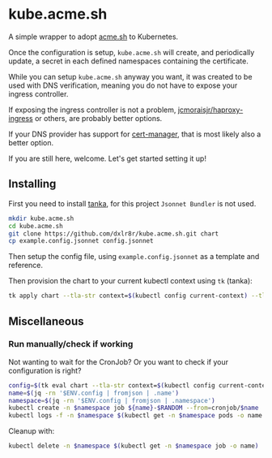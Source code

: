 # kube.acme.sh

A simple wrapper to adopt [acme.sh](https://acme.sh) to Kubernetes.

Once the configuration is setup, `kube.acme.sh` will create, and periodically update, a secret in each defined namespaces containing the certificate.

While you can setup `kube.acme.sh` anyway you want, it was created to be used with DNS verification, meaning you do not have to expose your ingress controller. 

If exposing the ingress controller is not a problem, [jcmoraisjr/haproxy-ingress](https://github.com/jcmoraisjr/haproxy-ingress) or others, are probably better options.

If your DNS provider has support for [cert-manager](https://cert-manager.io/), that is most likely also a better option.

If you are still here, welcome. Let's get started setting it up!

## Installing

First you need to install [tanka](https://tanka.dev/install), for this project `Jsonnet Bundler` is not used.


```sh
mkdir kube.acme.sh
cd kube.acme.sh
git clone https://github.com/dxlr8r/kube.acme.sh.git chart
cp example.config.jsonnet config.jsonnet
```

Then setup the config file, using `example.config.jsonnet` as a template and reference.

Then provision the chart to your current kubectl context using `tk` (tanka):

```sh
tk apply chart --tla-str context=$(kubectl config current-context) --tla-code config="$(cat config.jsonnet)"
```

## Miscellaneous

### Run manually/check if working

Not wanting to wait for the CronJob? Or you want to check if your configuration is right?

```sh
config=$(tk eval chart --tla-str context=$(kubectl config current-context) --tla-code config="$(cat config.jsonnet)" -e 'data.config'); export config
name=$(jq -rn '$ENV.config | fromjson | .name')
namespace=$(jq -rn '$ENV.config | fromjson | .namespace')
kubectl create -n $namespace job ${name}-$RANDOM --from=cronjob/$name
kubectl logs -f -n $namespace $(kubectl get -n $namespace pods -o name | head -n1)
```

Cleanup with:

```sh
kubectl delete -n $namespace $(kubectl get -n $namespace job -o name)
```
